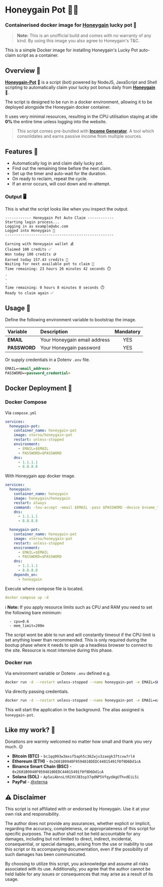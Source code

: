 # Honeygain Pot 🐝🍯

### Containerised docker image for [Honeygain](https://bit.ly/3x6nX1S) lucky pot 🍯
>**Note:** This is an unofficial build and comes with no warranty of any kind. By using this image you also agree to Honeygain's T&C.

This is a simple Docker image for installing Honeygain's Lucky Pot auto-claim script as a container.

## Overview 🐝
[**Honeygain-Pot**](https://bit.ly/3x6nX1S) 🍯 is a script (bot) powered by NodeJS, JavaScript and Shell scripting to automatically claim your lucky pot bonus daily from [**Honeygain**](https://bit.ly/3x6nX1S)🐝.

The script is designed to be run in a docker environment, allowing it to be deployed alongside the Honeygain docker container.

It uses very minimal resources, resulting in the CPU utilisation staying at idle **0%** the entire time unless logging into the website.

> This script comes pre-bundled with [**Income Generator**](https://github.com/XternA/income-generator). A tool which consolidates and earns passive income from multiple sources.

## Features 🚀
- Automatically log in and claim daily lucky pot.
- Find out the remaining time before the next claim.
- Set up the timer and auto-wait for the duration.
- On ready to reclaim, repeat the cycle.
- If an error occurs, will cool down and re-attempt.

### Output 🖥️
This is what the script looks like when you inspect the output.
```
------------ Honeygain Pot Auto Claim ------------
Starting login process...
Logging in as example@abc.com
Logged into Honeygain 🐝
--------------------------------------------------

Earning with Honeygain wallet 💰
Claimed 100 credits ✅
Won today 100 credits 🪙
Earned today 157.43 credits 🍯
Waiting for next available pot to claim 🍯
Time remaining: 23 hours 26 minutes 42 seconds ⏱️
.
.
.
Time remaining: 0 hours 0 minutes 0 seconds ⏱️
Ready to claim again ✅
```

## Usage 📃
Define the following environment variable to bootstrap the image.

| Variable | Description | Mandatory |
| :--- | :--- | :---: |
| **EMAIL**     | Your Honeygain email address    | YES |
| **PASSWORD**  | Your Honeygain password         | YES |

Or supply credentials in a Dotenv `.env` file.
```markdown
EMAIL=<email_address>
PASSWORD=<password_credential>
```

## Docker Deployment 🐋
### Docker Compose
Via `compose.yml`
```yaml
services:
  honeygain-pot:
    container_name: honeygain-pot
    image: xterna/honeygain-pot
    restart: unless-stopped
    environment:
      - EMAIL=$EMAIL
      - PASSWORD=$PASSWORD
    dns:
      - 1.1.1.1
      - 8.8.8.8
```

With Honeygain app docker image.
```yaml
services:
  honeygain:
    container_name: honeygain
    image: honeygain/honeygain
    restart: always
    command: -tou-accept -email $EMAIL -pass $PASSWORD -device $<name_to_identify_device>
    dns:
      - 1.1.1.1
      - 8.8.8.8

  honeygain-pot:
    container_name: honeygain-pot
    image: xterna/honeygain-pot
    restart: unless-stopped
    environment:
      - EMAIL=$EMAIL
      - PASSWORD=$PASSWORD
    dns:
      - 1.1.1.1
      - 8.8.8.8
    depends_on:
      - honeygain
```

Execute where compose file is located.
```yaml
docker compose up -d
```

ℹ️ **Note:** If you apply resource limits such as CPU and RAM you need to set the following bare minimum:
```
  - cpu=0.6
  - mem_limit=200m
```
The script wont be able to run and will constantly timeout if the CPU limit is set anything lower than recommended. This is only required during the bootup phase where it needs to spin up a headless browser to connect to the site. Resource is most intensive during this phase.

### Docker run
Via environment variable or Dotenv `.env` defined e.g.
```sh
docker run -d --restart unless-stopped --name honeygain-pot -e EMAIL=$HONEYGAIN_EMAIL -e PASSWORD=$HONEYGAIN_PASSWORD xterna/honeygain-pot
```

Via directly passing credentials.
```sh
docker run -d --restart unless-stopped --name honeygain-pot -e EMAIL=example.gmail.com -e PASSWORD=pass123 xterna/honeygain-pot
```
This will start the application in the background. The alias assigned is `honeygain-pot`.

## Like my work? 🫶
Donations are warmly welcomed no matter how small and thank you very much. 😌
- **Bitcoin (BTC)** - `bc1qq993w3mxsf5aph5c362wjv3zaegk37tcvw7rl4`
- **Ethereum (ETH)** - `0x2601B9940F9594810DEDC44015491f0f9D6Dd1cA`
- **Binance Smart Chain (BSC)** - `0x2601B9940F9594810DEDC44015491f0f9D6Dd1cA`
- **Solana (SOL)** - `Ap5aiAbnsLtR2XVJB3sp37qdNP5VfqydAgUThvdEiL5i`
- **PayPal** - [@xterna](https://paypal.me/xterna)

## :warning: Disclaimer
This script is not affiliated with or endorsed by Honeygain. Use it at your own risk and responsibility.

The author does not provide any assurances, whether explicit or implicit, regarding the accuracy, completeness, or appropriateness of this script for specific purposes. The author shall not be held accountable for any damages, including but not limited to direct, indirect, incidental, consequential, or special damages, arising from the use or inability to use this script or its accompanying documentation, even if the possibility of such damages has been communicated.

By choosing to utilize this script, you acknowledge and assume all risks associated with its use. Additionally, you agree that the author cannot be held liable for any issues or consequences that may arise as a result of its usage.
